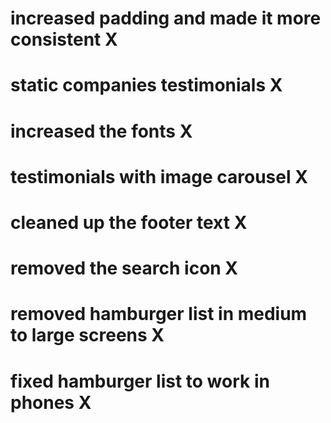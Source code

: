 # increased padding and made it more consistent X
# static companies testimonials X
# increased the fonts X
# testimonials with image carousel X
# cleaned up the footer text X
# removed the search icon X
# removed hamburger list in medium to large screens X
# fixed hamburger list to work in phones X  